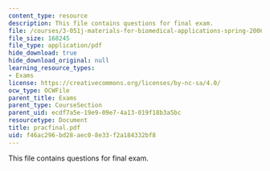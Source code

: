```yaml
---
content_type: resource
description: This file contains questions for final exam.
file: /courses/3-051j-materials-for-biomedical-applications-spring-2006/f46ac296bd28aec08e33f2a184332bf8_pracfinal.pdf
file_size: 168245
file_type: application/pdf
hide_download: true
hide_download_original: null
learning_resource_types:
- Exams
license: https://creativecommons.org/licenses/by-nc-sa/4.0/
ocw_type: OCWFile
parent_title: Exams
parent_type: CourseSection
parent_uid: ecdf7a5e-19e9-09e7-4a13-019f18b3a5bc
resourcetype: Document
title: pracfinal.pdf
uid: f46ac296-bd28-aec0-8e33-f2a184332bf8
---
```

This file contains questions for final exam.